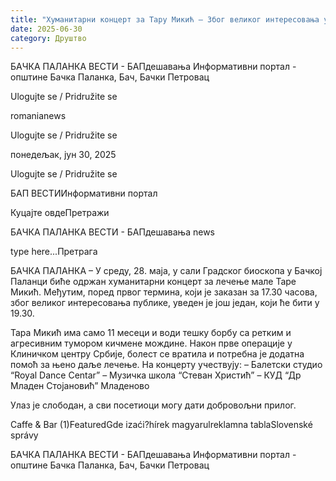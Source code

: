 ```yaml
---
title: "Хуманитарни концерт за Тару Микић – Због великог интересовања уведен нови термин"
date: 2025-06-30
category: Друштво
---
```


БАЧКА ПАЛАНКА ВЕСТИ - БАПдешавања Информативни портал - општине Бачка Паланка, Бач, Бачки Петровац

Ulogujte se / Pridružite se

romanianews

Ulogujte se / Pridružite se

понедељак, јун 30, 2025

Ulogujte se / Pridružite se

БАП ВЕСТИИнформативни портал

Куцајте овдеПретражи

БАЧКА ПАЛАНКА ВЕСТИ - БАПдешавања news

type here...Претрага

БАЧКА ПАЛАНКА – У среду, 28. маја, у сали Градског биоскопа у Бачкој Паланци биће одржан хуманитарни концерт за лечење мале Таре Микић. Међутим, поред првог термина, који је заказан за 17.30 часова, због великог интересовања публике, уведен је још један, који ће бити у 19.30.

Тара Микић има само 11 месеци и води тешку борбу са ретким и агресивним тумором кичмене мождине. Након прве операције у Клиничком центру Србије, болест се вратила и потребна је додатна помоћ за њено даље лечење.
На концерту учествују:
– Балетски студио “Royal Dance Centar”
– Музичка школа “Стеван Христић”
– КУД “Др Младен Стојановић” Младеново

Улаз је слободан, а сви посетиоци могу дати добровољни прилог.

Caffe & Bar (1)FeaturedGde izaći?hírek magyarulreklamna tablaSlovenské správy

БАЧКА ПАЛАНКА ВЕСТИ - БАПдешавања Информативни портал - општине Бачка Паланка, Бач, Бачки Петровац
